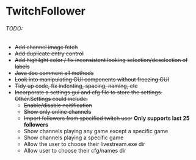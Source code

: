 # TwitchFollower

###### TODO:

- ~~Add channel image fetch~~
- ~~Add duplicate entry control~~
- ~~Add highilght color / fix inconsistent looking selection/deselection of labels~~
- ~~Java doc comment all methods~~
- ~~Look into manipulating GUI components without freezing GUI~~
- ~~Tidy up code, fix indenting, spacing, naming, etc~~
- ~~Incorporate a settings gui and cfg file to store the settings. Other.Settings could include:~~
	- ~~Enable/disable noitification~~
	- ~~Show only online channels~~
	- ~~Import followers from specified twitch user~~ **Only supports last 25 followers**
	- Show channels playing any game  except a specific game
	- Show channels playing a specific game
	- Allow the user to choose their livestream.exe dir
	- Allow user to choose their cfg/names dir

